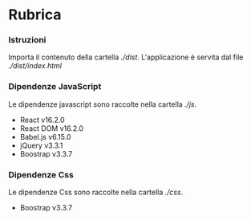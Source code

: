 # Rubrica

  

### Istruzioni

Importa il contenuto della cartella *./dist*.
L'applicazione è servita dal file *./dist/index.html*

### Dipendenze JavaScript
Le dipendenze javascript sono raccolte nella cartella *./js*.

- React v16.2.0
- React DOM v16.2.0
- Babel.js v6.15.0
- jQuery v3.3.1
- Boostrap v3.3.7

### Dipendenze Css
Le dipendenze Css sono raccolte nella cartella *./css*.

- Boostrap v3.3.7